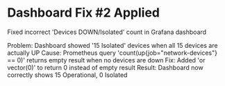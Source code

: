 # Dashboard Fix #2 Applied
Fixed incorrect 'Devices DOWN/Isolated' count in Grafana dashboard

Problem: Dashboard showed '15 Isolated' devices when all 15 devices are actually UP
Cause: Prometheus query 'count(up{job="network-devices"} == 0)' returns empty result when no devices are down
Fix: Added 'or vector(0)' to return 0 instead of empty result
Result: Dashboard now correctly shows 15 Operational, 0 Isolated

